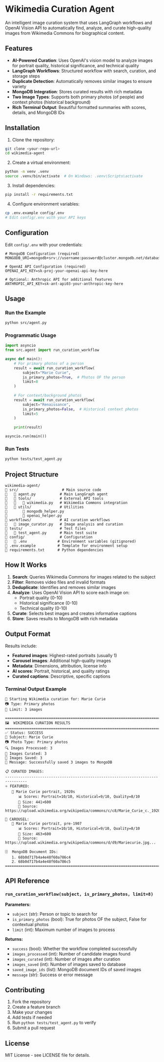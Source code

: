 # Wikimedia Curation Agent

An intelligent image curation system that uses LangGraph workflows and OpenAI Vision API to automatically find, analyze, and curate high-quality images from Wikimedia Commons for biographical content.

## Features

- **AI-Powered Curation**: Uses OpenAI's vision model to analyze images for portrait quality, historical significance, and technical quality
- **LangGraph Workflows**: Structured workflow with search, curation, and storage steps
- **Duplicate Detection**: Automatically removes similar images to ensure variety
- **MongoDB Integration**: Stores curated results with rich metadata
- **Two Image Types**: Supports both primary photos (of people) and context photos (historical background)
- **Rich Terminal Output**: Beautiful formatted summaries with scores, details, and MongoDB IDs

## Installation

1. Clone the repository:
```bash
git clone <your-repo-url>
cd wikimedia-agent
```

2. Create a virtual environment:
```bash
python -m venv .venv
source .venv/bin/activate  # On Windows: .venv\Scripts\activate
```

3. Install dependencies:
```bash
pip install -r requirements.txt
```

4. Configure environment variables:
```bash
cp .env.example config/.env
# Edit config/.env with your API keys
```

## Configuration

Edit `config/.env` with your credentials:

```env
# MongoDB Configuration (required)
MONGODB_URI=mongodb+srv://username:password@cluster.mongodb.net/database

# OpenAI API Configuration (required)
OPENAI_API_KEY=sk-proj-your-openai-api-key-here

# Optional: Anthropic API for additional features
ANTHROPIC_API_KEY=sk-ant-api03-your-anthropic-key-here
```

## Usage

### Run the Example
```bash
python src/agent.py
```

### Programmatic Usage
```python
import asyncio
from src.agent import run_curation_workflow

async def main():
    # For primary photos of a person
    result = await run_curation_workflow(
        subject="Marie Curie",
        is_primary_photos=True,  # Photos OF the person
        limit=8
    )
    
    # For context/background photos
    result = await run_curation_workflow(
        subject="Renaissance",
        is_primary_photos=False,  # Historical context photos
        limit=5
    )
    
    print(result)

asyncio.run(main())
```

### Run Tests
```bash
python tests/test_agent.py
```

## Project Structure

```
wikimedia-agent/
   src/                    # Main source code
      agent.py           # Main LangGraph agent
      tools/             # External API tools
         wikimedia.py   # Wikimedia Commons integration
      utils/             # Utilities
          mongodb_helper.py
          openai_helper.py
   workflows/             # AI curation workflows
      image_curator.py   # Image analysis and curation
   tests/                 # Test files
      test_agent.py      # Main test suite
   config/                # Configuration
      .env              # Environment variables (gitignored)
   .env.example          # Template for environment setup
   requirements.txt      # Python dependencies
```

## How It Works

1. **Search**: Queries Wikimedia Commons for images related to the subject
2. **Filter**: Removes video files and invalid formats
3. **Deduplicate**: Identifies and removes similar images
4. **Analyze**: Uses OpenAI Vision API to score each image on:
   - Portrait quality (0-10)
   - Historical significance (0-10) 
   - Technical quality (0-10)
5. **Curate**: Selects best images and creates informative captions
6. **Store**: Saves results to MongoDB with rich metadata

## Output Format

Results include:
- **Featured images**: Highest-rated portraits (usually 1)
- **Carousel images**: Additional high-quality images
- **Metadata**: Dimensions, attribution, license info
- **AI scores**: Portrait, historical, and quality ratings
- **Curated captions**: Descriptive, specific captions

### Terminal Output Example

```
🚀 Starting Wikimedia curation for: Marie Curie
📷 Type: Primary photos
🔢 Limit: 3 images

================================================================================
🖼️  WIKIMEDIA CURATION RESULTS
================================================================================
✅ Status: SUCCESS
👤 Subject: Marie Curie
📷 Photo Type: Primary photos
🔍 Images Processed: 3
🎯 Images Curated: 3
💾 Images Saved: 3
💬 Message: Successfully saved 3 images to MongoDB

📋 CURATED IMAGES:
--------------------------------------------------------------------------------
⭐ FEATURED:
   📸 Marie Curie portrait, 1920s
      📊 Scores: Portrait=10/10, Historical=9/10, Quality=8/10
      📐 Size: 441×600
      🔗 Source: https://upload.wikimedia.org/wikipedia/commons/c/c8/Marie_Curie_c._1920s.jpg...

🎠 CAROUSEL:
   📸 Marie Curie portrait, pre-1907
      📊 Scores: Portrait=10/10, Historical=9/10, Quality=8/10
      📐 Size: 463×600
      🔗 Source: https://upload.wikimedia.org/wikipedia/commons/d/d9/Mariecurie.jpg...

🗄️  MongoDB Document IDs:
   1. 68b0d717b4a4e48f60a786c4
   2. 68b0d717b4a4e48f60a786c5
================================================================================
```

## API Reference

### `run_curation_workflow(subject, is_primary_photos, limit=8)`

**Parameters:**
- `subject` (str): Person or topic to search for
- `is_primary_photos` (bool): True for photos OF the subject, False for contextual photos
- `limit` (int): Maximum number of images to process

**Returns:**
- `success` (bool): Whether the workflow completed successfully
- `images_processed` (int): Number of candidate images found
- `images_curated` (int): Number of images after curation
- `images_saved` (int): Number of images saved to database
- `saved_image_ids` (list): MongoDB document IDs of saved images
- `message` (str): Success or error message

## Contributing

1. Fork the repository
2. Create a feature branch
3. Make your changes
4. Add tests if needed
5. Run `python tests/test_agent.py` to verify
6. Submit a pull request

## License

MIT License - see LICENSE file for details.